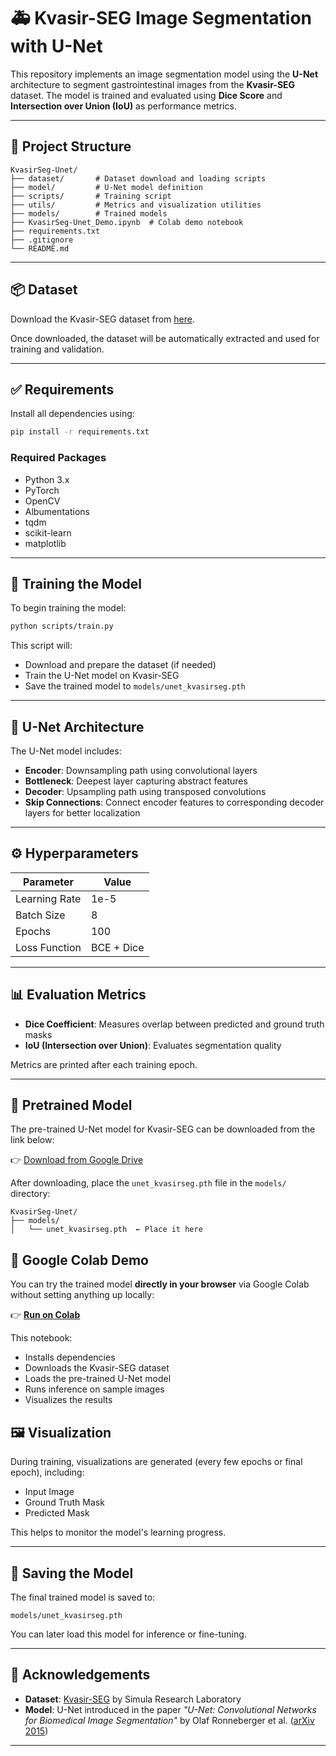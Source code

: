 # 🚑 Kvasir-SEG Image Segmentation with U-Net

This repository implements an image segmentation model using the **U-Net** architecture to segment gastrointestinal images from the **Kvasir-SEG** dataset. The model is trained and evaluated using **Dice Score** and **Intersection over Union (IoU)** as performance metrics.

---

## 📁 Project Structure

```
KvasirSeg-Unet/
├── dataset/       # Dataset download and loading scripts
├── model/         # U-Net model definition
├── scripts/       # Training script
├── utils/         # Metrics and visualization utilities
├── models/        # Trained models
├── KvasirSeg-Unet_Demo.ipynb  # Colab demo notebook
├── requirements.txt
├── .gitignore
└── README.md
```

---

## 📦 Dataset

Download the Kvasir-SEG dataset from [here](https://datasets.simula.no/downloads/kvasir-seg.zip).

Once downloaded, the dataset will be automatically extracted and used for training and validation.

---

## ✅ Requirements

Install all dependencies using:

```bash
pip install -r requirements.txt
```

### Required Packages
- Python 3.x
- PyTorch
- OpenCV
- Albumentations
- tqdm
- scikit-learn
- matplotlib

---

## 🚀 Training the Model

To begin training the model:

```bash
python scripts/train.py
```

This script will:
- Download and prepare the dataset (if needed)
- Train the U-Net model on Kvasir-SEG
- Save the trained model to `models/unet_kvasirseg.pth`

---

## 🧠 U-Net Architecture

The U-Net model includes:
- **Encoder**: Downsampling path using convolutional layers
- **Bottleneck**: Deepest layer capturing abstract features
- **Decoder**: Upsampling path using transposed convolutions
- **Skip Connections**: Connect encoder features to corresponding decoder layers for better localization

---

## ⚙️ Hyperparameters

| Parameter       | Value        |
|----------------|--------------|
| Learning Rate  | 1e-5         |
| Batch Size     | 8            |
| Epochs         | 100          |
| Loss Function  | BCE + Dice   |

---

## 📊 Evaluation Metrics

- **Dice Coefficient**: Measures overlap between predicted and ground truth masks
- **IoU (Intersection over Union)**: Evaluates segmentation quality

Metrics are printed after each training epoch.

---
## 🔗 Pretrained Model

The pre-trained U-Net model for Kvasir-SEG can be downloaded from the link below:

👉 [Download from Google Drive](https://drive.google.com/drive/folders/1lqBnKEcrdXOJnAPidseO2diU8faGdUK7?usp=sharing)

After downloading, place the `unet_kvasirseg.pth` file in the `models/` directory:

```
KvasirSeg-Unet/
├── models/
│   └── unet_kvasirseg.pth  ← Place it here
```

## 📒 Google Colab Demo

You can try the trained model **directly in your browser** via Google Colab without setting anything up locally:

👉 [**Run on Colab**](https://colab.research.google.com/github/GaurangTari4/KvasirSeg-Unet/blob/master/KvasirSeg-Unet_Demo.ipynb)

This notebook:
- Installs dependencies
- Downloads the Kvasir-SEG dataset
- Loads the pre-trained U-Net model
- Runs inference on sample images
- Visualizes the results

## 🖼️ Visualization

During training, visualizations are generated (every few epochs or final epoch), including:
- Input Image
- Ground Truth Mask
- Predicted Mask

This helps to monitor the model's learning progress.

---

## 💾 Saving the Model

The final trained model is saved to:

```
models/unet_kvasirseg.pth
```

You can later load this model for inference or fine-tuning.

---

## 🙏 Acknowledgements

- **Dataset**: [Kvasir-SEG](https://datasets.simula.no/kvasir-seg/) by Simula Research Laboratory  
- **Model**: U-Net introduced in the paper _"U-Net: Convolutional Networks for Biomedical Image Segmentation"_ by Olaf Ronneberger et al. ([arXiv 2015](https://arxiv.org/abs/1505.04597))

---
